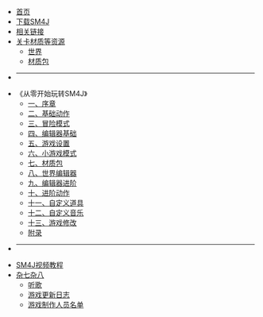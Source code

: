 * [首页](README)
* [下载SM4J](dl)
* [相关链接](lk)
* [关卡材质等资源](res)
  * [世界](r1)
  * [材质包](r2)
* ---
* 《从零开始玩转SM4J》
  * [一、序章](chapter/1)
  * [二、基础动作](chapter/2)
  * [三、冒险模式](chapter/3)
  * [四、编辑器基础](chapter/4)
  * [五、游戏设置](chapter/5)
  * [六、小游戏模式](chapter/6)
  * [七、材质包](chapter/7)
  * [八、世界编辑器](chapter/8)
  * [九、编辑器进阶](chapter/9)
  * [十、进阶动作](chapter/10)
  * [十一、自定义道具](chapter/11)
  * [十二、自定义音乐](chapter/12)
  * [十三、游戏修改](chapter/13)
  * [附录](chapter/extra)
* ---
* [SM4J视频教程](bili)
* [杂七杂八](easteregg)
  * [听歌](wyy)
  * [游戏更新日志](chapter/changelog)
  * [游戏制作人员名单](chapter/credits)